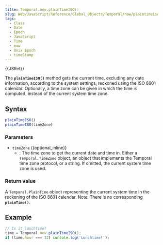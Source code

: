 ```yaml
---
title: Temporal.now.plainTimeISO()
slug: Web/JavaScript/Reference/Global_Objects/Temporal/now/plaintimeiso
tags:
  - Class
  - Date
  - Epoch
  - JavaScript
  - Time
  - now
  - Unix Epoch
  - timeStamp
---
```

{{JSRef}}

The **`plainTimeISO()`** method gets the current time, excluding any date
information, according to the system settings, reckoned using the ISO 8601
calendar. Optionally, a time zone can be given in which the time is computed,
instead of the current system time zone.

## Syntax

```js
plainTimeISO()
plainTimeISO(timeZone)
```

### Parameters

- `timeZone` {{optional_inline}}
  - : The time zone to get the current date and time in. Either a
    `Temporal.TimeZone` object, an object that implements the Temporal time zone
    protocol, or a string. If omitted, the current system time zone is used.

### Return value

A `Temporal.PlainTime` object representing the current system time in the
reckoning of the ISO 8601 calendar. Note: There is no corresponding
**`plainTime()`**.

## Example

```js
// Is it lunchtime?
time = Temporal.now.plainTimeISO();
if (time.hour === 12) console.log('Lunchtime!');
```
